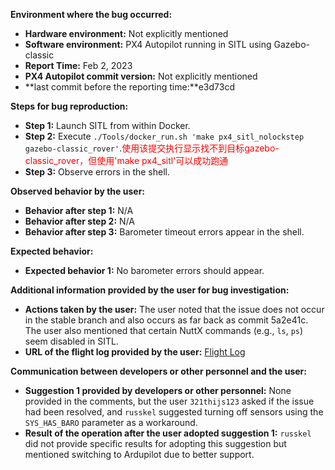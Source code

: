 **Environment where the bug occurred:**

- **Hardware environment:** Not explicitly mentioned
- **Software environment:** PX4 Autopilot running in SITL using Gazebo-classic
- **Report Time:** Feb 2, 2023
- **PX4 Autopilot commit version:** Not explicitly mentioned
- **last commit before the reporting time:**e3d73cd

**Steps for bug reproduction:**

- **Step 1:** Launch SITL from within Docker.
- **Step 2:** Execute `./Tools/docker_run.sh 'make px4_sitl_nolockstep gazebo-classic_rover'`.<font color='red'>使用该提交执行显示找不到目标gazebo-classic_rover，但使用'make px4_sitl'可以成功跑通</font>
- **Step 3:** Observe errors in the shell.

**Observed behavior by the user:**

- **Behavior after step 1:** N/A
- **Behavior after step 2:** N/A
- **Behavior after step 3:** Barometer timeout errors appear in the shell.

**Expected behavior:**

- **Expected behavior 1:** No barometer errors should appear.

**Additional information provided by the user for bug investigation:**

- **Actions taken by the user:** The user noted that the issue does not occur in the stable branch and also occurs as far back as commit 5a2e41c. The user also mentioned that certain NuttX commands (e.g., `ls`, `ps`) seem disabled in SITL.
- **URL of the flight log provided by the user:** [Flight Log](https://logs.px4.io/plot_app?log=0352673a-690e-41a0-93cd-363471be4c7a)

**Communication between developers or other personnel and the user:**

- **Suggestion 1 provided by developers or other personnel:** None provided in the comments, but the user `321thijs123` asked if the issue had been resolved, and `russkel` suggested turning off sensors using the `SYS_HAS_BARO` parameter as a workaround.
- **Result of the operation after the user adopted suggestion 1:** `russkel` did not provide specific results for adopting this suggestion but mentioned switching to Ardupilot due to better support.

